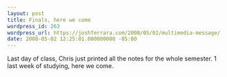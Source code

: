 ```yaml
---
layout: post
title: Finals, here we come
wordpress_id: 263
wordpress_url: https://joshferrara.com/2008/05/02/multimedia-message/
date: 2008-05-02 12:25:01.000000000 -05:00
---
```

<!--Mime Type of File is image/jpeg -->
<div class="postie-image-div"><a href="https://joshferrara.com/wp-photos/20080502-132501-1.jpg"><img class="postie-image" style="3px;" src="https://joshferrara.com/wp-photos/thumb.20080502-132501-1.jpg" alt="" /></a></div>
Last day of class, Chris just printed all the notes for the whole semester. 1 last week of studying, here we come.
